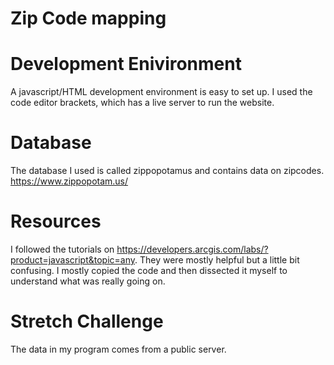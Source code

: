 # Zip Code mapping
  # Development Enivironment
  A javascript/HTML development environment is easy to set up. I used the code editor brackets, which has a live server to run the website.
  # Database
  The database I used is called zippopotamus and contains data on zipcodes. https://www.zippopotam.us/
  # Resources
  I followed the tutorials on https://developers.arcgis.com/labs/?product=javascript&topic=any. They were mostly helpful but a little bit confusing. I mostly copied the code and then dissected it myself to understand what was really going on.
  # Stretch Challenge
  The data in my program comes from a public server.
